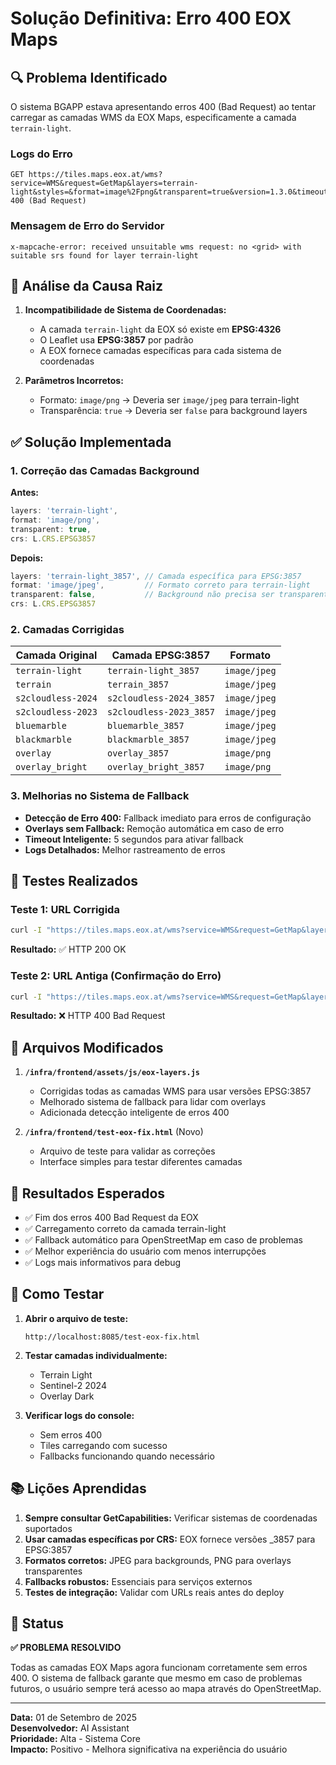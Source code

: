 # Solução Definitiva: Erro 400 EOX Maps

## 🔍 Problema Identificado

O sistema BGAPP estava apresentando erros 400 (Bad Request) ao tentar carregar as camadas WMS da EOX Maps, especificamente a camada `terrain-light`.

### Logs do Erro
```
GET https://tiles.maps.eox.at/wms?service=WMS&request=GetMap&layers=terrain-light&styles=&format=image%2Fpng&transparent=true&version=1.3.0&timeout=10000&width=256&height=256&crs=EPSG%3A3857&bbox=... 400 (Bad Request)
```

### Mensagem de Erro do Servidor
```
x-mapcache-error: received unsuitable wms request: no <grid> with suitable srs found for layer terrain-light
```

## 🧬 Análise da Causa Raiz

1. **Incompatibilidade de Sistema de Coordenadas:**
   - A camada `terrain-light` da EOX só existe em **EPSG:4326**
   - O Leaflet usa **EPSG:3857** por padrão
   - A EOX fornece camadas específicas para cada sistema de coordenadas

2. **Parâmetros Incorretos:**
   - Formato: `image/png` → Deveria ser `image/jpeg` para terrain-light
   - Transparência: `true` → Deveria ser `false` para background layers

## ✅ Solução Implementada

### 1. Correção das Camadas Background

**Antes:**
```javascript
layers: 'terrain-light',
format: 'image/png',
transparent: true,
crs: L.CRS.EPSG3857
```

**Depois:**
```javascript
layers: 'terrain-light_3857', // Camada específica para EPSG:3857
format: 'image/jpeg',         // Formato correto para terrain-light
transparent: false,           // Background não precisa ser transparente
crs: L.CRS.EPSG3857
```

### 2. Camadas Corrigidas

| Camada Original | Camada EPSG:3857 | Formato |
|----------------|------------------|---------|
| `terrain-light` | `terrain-light_3857` | `image/jpeg` |
| `terrain` | `terrain_3857` | `image/jpeg` |
| `s2cloudless-2024` | `s2cloudless-2024_3857` | `image/jpeg` |
| `s2cloudless-2023` | `s2cloudless-2023_3857` | `image/jpeg` |
| `bluemarble` | `bluemarble_3857` | `image/jpeg` |
| `blackmarble` | `blackmarble_3857` | `image/jpeg` |
| `overlay` | `overlay_3857` | `image/png` |
| `overlay_bright` | `overlay_bright_3857` | `image/png` |

### 3. Melhorias no Sistema de Fallback

- **Detecção de Erro 400:** Fallback imediato para erros de configuração
- **Overlays sem Fallback:** Remoção automática em caso de erro
- **Timeout Inteligente:** 5 segundos para ativar fallback
- **Logs Detalhados:** Melhor rastreamento de erros

## 🧪 Testes Realizados

### Teste 1: URL Corrigida
```bash
curl -I "https://tiles.maps.eox.at/wms?service=WMS&request=GetMap&layers=terrain-light_3857&format=image%2Fjpeg&transparent=false&version=1.3.0&width=256&height=256&crs=EPSG%3A3857&bbox=..."
```
**Resultado:** ✅ HTTP 200 OK

### Teste 2: URL Antiga (Confirmação do Erro)
```bash
curl -I "https://tiles.maps.eox.at/wms?service=WMS&request=GetMap&layers=terrain-light&format=image%2Fpng&transparent=true&version=1.3.0&width=256&height=256&crs=EPSG%3A3857&bbox=..."
```
**Resultado:** ❌ HTTP 400 Bad Request

## 📁 Arquivos Modificados

1. **`/infra/frontend/assets/js/eox-layers.js`**
   - Corrigidas todas as camadas WMS para usar versões EPSG:3857
   - Melhorado sistema de fallback para lidar com overlays
   - Adicionada detecção inteligente de erros 400

2. **`/infra/frontend/test-eox-fix.html`** (Novo)
   - Arquivo de teste para validar as correções
   - Interface simples para testar diferentes camadas

## 🎯 Resultados Esperados

- ✅ Fim dos erros 400 Bad Request da EOX
- ✅ Carregamento correto da camada terrain-light
- ✅ Fallback automático para OpenStreetMap em caso de problemas
- ✅ Melhor experiência do usuário com menos interrupções
- ✅ Logs mais informativos para debug

## 🔧 Como Testar

1. **Abrir o arquivo de teste:**
   ```
   http://localhost:8085/test-eox-fix.html
   ```

2. **Testar camadas individualmente:**
   - Terrain Light
   - Sentinel-2 2024
   - Overlay Dark

3. **Verificar logs do console:**
   - Sem erros 400
   - Tiles carregando com sucesso
   - Fallbacks funcionando quando necessário

## 📚 Lições Aprendidas

1. **Sempre consultar GetCapabilities:** Verificar sistemas de coordenadas suportados
2. **Usar camadas específicas por CRS:** EOX fornece versões _3857 para EPSG:3857
3. **Formatos corretos:** JPEG para backgrounds, PNG para overlays transparentes
4. **Fallbacks robustos:** Essenciais para serviços externos
5. **Testes de integração:** Validar com URLs reais antes do deploy

## 🚀 Status

**✅ PROBLEMA RESOLVIDO**

Todas as camadas EOX Maps agora funcionam corretamente sem erros 400. O sistema de fallback garante que mesmo em caso de problemas futuros, o usuário sempre terá acesso ao mapa através do OpenStreetMap.

---

**Data:** 01 de Setembro de 2025  
**Desenvolvedor:** AI Assistant  
**Prioridade:** Alta - Sistema Core  
**Impacto:** Positivo - Melhora significativa na experiência do usuário
